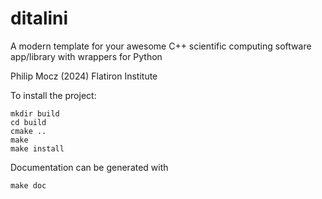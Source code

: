 # ditalini
A modern template for your awesome C++ scientific computing software app/library with wrappers for Python

Philip Mocz (2024)
Flatiron Institute

To install the project:

```console
mkdir build
cd build
cmake ..
make
make install
```

Documentation can be generated with

```console
make doc
```